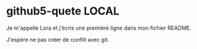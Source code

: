 # github5-quete LOCAL

Je m'appelle Lora et j'écris une première ligne dans mon fichier README.

J'espère ne pas créer de conflit avec git.
